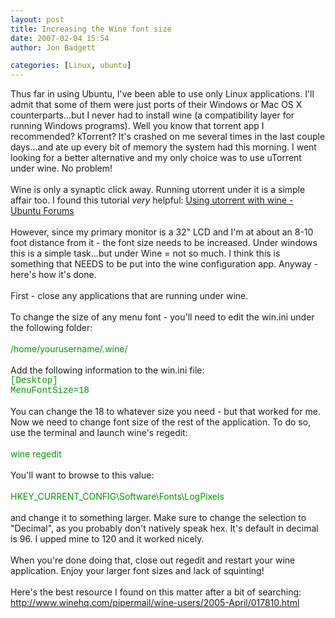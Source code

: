 ```yaml
---
layout: post
title: Increasing the Wine font size
date: 2007-02-04 15:54
author: Jon Badgett

categories: [Linux, ubuntu]
---
```

Thus far in using Ubuntu, I've been able to use only Linux applications.  I'll admit that some of them were just ports of their Windows or Mac OS X counterparts...but I never had to install wine (a compatibility layer for running Windows programs).  Well you know that torrent app I recommended?  kTorrent?  It's crashed on me several times in the last couple days...and ate up every bit of memory the system had this morning.  I went looking for a better alternative and my only choice was to use uTorrent under wine.  No problem!<br /><br />Wine is only a synaptic click away.  Running utorrent under it is a simple affair too.  I found this tutorial <span style="font-style: italic;">very </span>helpful: <a href="http://www.ubuntuforums.org/showthread.php?t=191161">Using utorrent with wine - Ubuntu Forums</a><br /><br />However, since my primary monitor is a 32" LCD and I'm at about an 8-10 foot distance from it - the font size needs to be increased.   Under windows this is a simple task...but under Wine = not so much.   I think this is something that NEEDS to be put into the wine configuration app.  Anyway - here's how it's done.<br /><br />First - close any applications that are running under wine.<br /><br />To change the size of any menu font - you'll need to edit the win.ini under the following folder:<br /><br /><span style="color: rgb(0, 153, 0);">/home/yourusername/.wine/</span><br /><br />Add the following information to the win.ini file:<br /><span style="color: rgb(0, 153, 0);font-family:courier new;" >[Desktop]</span><br /><span style="color: rgb(0, 153, 0);font-family:courier new;" >MenuFontSize=18</span><br /><br />You can change the 18 to whatever size you need - but that worked for me.   Now we need to change font size of the rest of the application.  To do so, use the terminal and launch wine's regedit:<br /><br /><span style="color: rgb(0, 153, 0);">wine regedit</span><br /><br />You'll want to browse to this value:<br /><br /><span style="color: rgb(0, 153, 0);">HKEY_CURRENT_CONFIG\Software\Fonts\LogPixels</span><br /><br />and change it to something larger.  Make sure to change the selection to "Decimal", as you probably don't natively speak hex.  It's default in decimal is 96.  I upped mine to 120 and it worked nicely.<br /><br />When you're done doing that, close out regedit and restart your wine application.   Enjoy your larger font sizes and lack of squinting!<br /><br />Here's the best resource I found on this matter after a bit of searching:<br /><a href="http://www.winehq.com/pipermail/wine-users/2005-April/017810.html">http://www.winehq.com/pipermail/wine-users/2005-April/017810.html</a>
